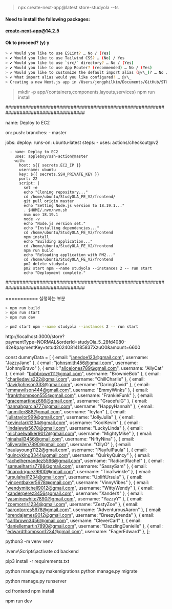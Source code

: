 > npx create-next-app@latest store-studyola --ts

#### Need to install the following packages:

#### create-next-app@14.2.5

#### Ok to proceed? (y) y

```bash
> ✔ Would you like to use ESLint? … No / (Yes)
> ✔ Would you like to use Tailwind CSS? … (No) / Yes
> ✔ Would you like to use `src/` directory? … No / (Yes)
> ✔ Would you like to use App Router? (recommended) … No / (Yes)
> ✔ Would you like to customize the default import alias (@/\_)? … No / (Yes)
> ✔ What import alias would you like configured? … @/\_
> Creating a new Next.js app in /Users/jongphilkim/Documents/GitHub/STORE_StudyOLA_FE/store-studyola.
```

> mkdir -p app/{containers,components,layouts,services}
> npm run install

####################################################################################

name: Deploy to EC2

on:
push:
branches: - master

jobs:
deploy:
runs-on: ubuntu-latest
steps: - uses: actions/checkout@v2

      - name: Deploy to EC2
        uses: appleboy/ssh-action@master
        with:
          host: ${{ secrets.EC2_IP }}
          username: ubuntu
          key: ${{ secrets.SSH_PRIVATE_KEY }}
          port: 22
          script: |
            set -e
            echo "Cloning repository..."
            cd /home/ubuntu/StudyOLA_FE_V2/frontend/
            git pull origin master
            echo "Setting Node.js version to 18.19.1..."
            . $HOME/.nvm/nvm.sh
            nvm use 18.19.1
            node -v
            echo "Node.js version set."
            echo "Installing dependencies..."
            cd /home/ubuntu/StudyOLA_FE_V2/frontend
            npm install
            echo "Building application..."
            cd /home/ubuntu/StudyOLA_FE_V2/frontend
            npm run build
            echo "Reloading application with PM2..."
            cd /home/ubuntu/StudyOLA_FE_V2/frontend
            pm2 delete studyola
            pm2 start npm --name studyola --instances 2 -- run start
            echo "Deployment complete."

####################################################################################

=========== 실행하는 부분

```bash
> npm run build
> npm run start
> npm run dev

> pm2 start npm --name studyola --instances 2 -- run start
```

http://localhost:3000/store?paymentType=NORMAL&orderId=studyOla_5_28fd4080-42e&paymentKey=tstud20240814185837XzuO0&amount=6600

const dummyData = [
{ email: "janedoe123@gmail.com", username: "JazzyJane" },
{ email: "johnsmith456@gmail.com", username: "JohnnyBravo" },
{ email: "alicejones789@gmail.com", username: "AllyCat" },
{ email: "bobbrown111@gmail.com", username: "BrownieBob" },
{ email: "charliedavis222@gmail.com", username: "ChillCharlie" },
{ email: "davidjohnson333@gmail.com", username: "DaringDavid" },
{ email: "emmawilson444@gmail.com", username: "EmmyWinks" },
{ email: "frankthompson555@gmail.com", username: "FrankieFunk" },
{ email: "gracemartinez666@gmail.com", username: "GracefulG" },
{ email: "hannahgarcia777@gmail.com", username: "HappyHannah" },
{ email: "ianmiller888@gmail.com", username: "IcyIan" },
{ email: "juliataylor999@gmail.com", username: "JollyJulia" },
{ email: "kevinclark1234@gmail.com", username: "KoolKevin" },
{ email: "lindalewis5678@gmail.com", username: "LuckyLinda" },
{ email: "michaelwalker9012@gmail.com", username: "MightyMike" },
{ email: "ninahall3456@gmail.com", username: "NiftyNina" },
{ email: "oliverallen7890@gmail.com", username: "OllyO" },
{ email: "paulayoung1122@gmail.com", username: "PlayfulPaula" },
{ email: "quincyking3344@gmail.com", username: "QuirkyQuincy" },
{ email: "rachelhernandez5566@gmail.com", username: "RadiantRachel" },
{ email: "samuelharris7788@gmail.com", username: "SassySam" },
{ email: "tinarodriguez9900@gmail.com", username: "TinaTwinkle" },
{ email: "ursulahall1234@gmail.com", username: "UpliftUrsula" },
{ email: "vincentbaker5678@gmail.com", username: "VinnyVibes" },
{ email: "wendymitchell9012@gmail.com", username: "WittyWendy" },
{ email: "xanderperez3456@gmail.com", username: "XanderX" },
{ email: "yasminewhite7890@gmail.com", username: "YazzyY" },
{ email: "zoemorris1234@gmail.com", username: "ZestyZoe" },
{ email: "aarontorres5678@gmail.com", username: "AdventurousAaron" },
{ email: "brendajames9012@gmail.com", username: "BreezyBrenda" },
{ email: "carlbrown3456@gmail.com", username: "CleverCarl" },
{ email: "daniellemartin7890@gmail.com", username: "DazzlingDanielle" },
{ email: "edwardthompson1234@gmail.com", username: "EagerEdward" },
];



python3 -m venv venv

.\venv\Scripts\activate
cd backend

pip3 install -r requirements.txt

python manage.py makemigrations 
python manage.py migrate

python manage.py runserver 

cd frontend
npm install 

npm run dev